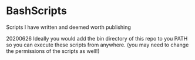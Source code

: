 # BashScripts
Scripts I have written and deemed worth publishing

20200626
Ideally you would add the bin directory of this repo to you PATH so you can execute these scripts from anywhere.
(you may need to change the permissions of the scripts as well!)


